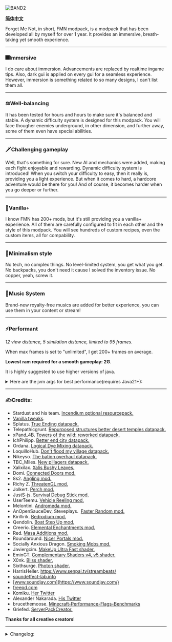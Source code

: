 ![BAND2](https://github.com/Rad586/Forget-Me-Not/assets/99306685/4bf45780-aa77-40ee-a769-95897a52e8e5)

[**简体中文**](./cn/README.md)

Forget Me Not, in short, FMN modpack, is a modpack that has been developed all by myself for over 1 year. It provides an immersive, breath-taking yet smooth experience. 

***
### **🎆Immersive**
I do care about immersion. Advancements are replaced by realtime ingame tips. Also, dark gui is applied on every gui for a seamless experience.
However, immersion is something related to so many designs, I can't list them all. 

***
### **⚖Well-balancing**
It has been tested for hours and hours to make sure it's balanced and stable. A dynamic difficulty system is designed for this modpack. You will face thougher enemies underground, in other dimension, and further away, some of them even have special abilities. 

***
### **🗡Challenging gameplay**
Well, that's something for sure. New AI and mechanics were added, making each fight enjoyable and rewarding. Dynamic difficulty system is introduced! When you switch your difficulty to easy, then it really is, providing you a light experience. But when it comes to hard, a hardcore adventure would be there for you! And of course, it becomes harder when you go deeper or further. 

***
### **🌿Vanilla+**
I know FMN has 200+ mods, but it's still providing you a vanilla+ experience. All of them are carefully configured to fit in each other and the style of this modpack. You will see hundreds of custom recipes, even the custom items, all for compability. 

***
### **🎨Minimalism style**
No tech, no complex things. No level-limited system, you get what you get. No backpacks, you don't need it cause I solved the inventory issue. No copper, yeah, screw it. 

***
### **🎵Music System**
Brand-new royalty-free musics are added for better experience, you can use them in your content or stream! 

***
### **⚡Performant**

_12 view distance, 5 similation distance, limited to 95 frames_. 

When max frames is set to "unlimited", I get 200+ frames on average. 

**Lowest ram required for a smooth gameplay: 2G**.

It is highly suggested to use higher versions of java. 
<details>
<summary>Here are the jvm args for best performance(requires Java21+): </summary>
**Allocates 6G by default, change xms and xmx to fit your own need**: 

`-Xms6G -Xmx6G -XX:+UnlockExperimentalVMOptions -XX:+UseShenandoahGC -XX:AllocatePrefetchStyle=1 -XX:ShenandoahGuaranteedGCInterval=1000000 -XX:+SegmentedCodeCache -XX:ReservedCodeCacheSize=188m -XX:NonProfiledCodeHeapSize=80m -XX:ProfiledCodeHeapSize=96m -XX:NonNMethodCodeHeapSize=12m -XX:MetaspaceSize=320m -XX:+AlwaysActAsServerClassMachine -XX:+AlwaysPreTouch -XX:+PerfDisableSharedMem -XX:+UseNUMA -XX:+UseNewLongLShift -XX:+UseVectorCmov -XX:+UseFastStosb -XX:-DontCompileHugeMethods -XX:+UseCompressedOops -XX:+UseCompressedClassPointers -XX:+UseLargePages -XX:+UseFastUnorderedTimeStamps -XX:+UseCriticalJavaThreadPriority`
</details>

***
### **✍Credits**: 
* Stardust and his team. [Incendium optional resourcepack.](https://modrinth.com/resourcepack/incendium-optional-resourcepack)
* [Vanilla tweaks](https://vanillatweaks.net/). 
* Splatus. [True Ending datapack.](https://modrinth.com/datapack/true-ending)
* Telepathicgrunt. [Repurposed structures better desert temples datapack.](https://modrinth.com/datapack/repurposed-structures-better-desert-temples-compat)
* xPand_4B. [Towers of the wild: reworked datapack.](https://modrinth.com/datapack/towers-of-the-wild-reworked)
* IchPhilipp. [Better end city datapack.](https://www.planetminecraft.com/data-pack/better-end-city-by-ichphilipp/)
* Ordana. [Logical Dye Mixing datapack.](https://modrinth.com/datapack/logical-dye-mixing)
* LoquilloHub. [Don't flood my village datapack.](https://modrinth.com/datapack/dfmv)
* Nikeyso. [The bation overhaul datapack.](https://modrinth.com/datapack/the-bastion-overhaul)
* TBC_Miles. [New pillagers datapack.](https://www.planetminecraft.com/data-pack/new-pillagers-better-structures/)
* Xalixilax. [Xalis Bushy Leaves.](https://modrinth.com/resourcepack/xalis-bushy-leaves)
* Domi. [Connected Doors mod.](https://modrinth.com/mod/connected-doors)
* 8s2. [Angling mod.](https://modrinth.com/mod/angling)
* Richy Z. [ThreatenGL mod.](https://github.com/Numelon-Softworks/ThreatenGL)
* Jolkert. [Perch mod.](https://modrinth.com/mod/perch/version/1.0.0-1.19.2)
* JustS-js. [Survival Debug Stick mod.](https://modrinth.com/mod/survival-debug-stick)
* UserTeemu. [Vehicle Reeling mod.](https://modrinth.com/mod/vehicle-reeling/versions)
* Melontini. [Andromeda mod.](https://modrinth.com/mod/andromeda)
* AnOpenSauceDev, Steveplays.  [Faster Random mod.](https://modrinth.com/mod/faster-random)
* Kirillirik. [Bedrodium mod.](https://modrinth.com/mod/bedrodium)
* Qendolin. [Boat Step Up mod.](https://modrinth.com/mod/boatstepup)
* Creerio. [Elemental Enchantments mod.](https://modrinth.com/mod/elemental-enchantments)
* Red. [Masa Additions mod.](https://modrinth.com/mod/masaadditions)
* Roundaround. [Nicer Portals mod.](https://modrinth.com/mod/nicer-portals)
* Socially Anxious Dragon. [Smoking Mobs mod.](https://modrinth.com/mod/smoking_mobs)
* Javiergcim. [MakeUp Ultra Fast shader.](https://modrinth.com/shader/makeup-ultra-fast-shaders)
* EminGT. [Complementary Shaders v4, v5 shader.](https://modrinth.com/shader/complementary-unbound)
* X0nk. [Bliss shader.](https://modrinth.com/shader/bliss-shader)
* Sixthsurge. [Photon shader.](https://github.com/sixthsurge/photon?tab=MIT-1-ov-file)
* HarrisHeller. https://www.senpai.tv/streambeats/
* [soundeffect-lab.info](https://soundeffect-lab.info/)
* [www.soundjay.com](https://www.soundjay.com/)
* [freepd.com](https://freepd.com/)
* Komiku. [Her Twitter](https://twitter.com/RrrrroseAzerty)
* Alexander Nakarada. [His Twitter](https://twitter.com/thenakarada)
* brucethemoose. [Minecraft-Performance-Flags-Benchmarks](https://github.com/brucethemoose/Minecraft-Performance-Flags-Benchmarks)
* Griefed. [ServerPackCreator.](https://serverpackcreator.de/#/)

**Thanks for all creative creators**! 

***
<details>
<summary>Changelog: </summary>


### **2.11.3hf**
  - Implemented tnt defusing(kjs).
  - Used a cleaner and vanilla-friendly way to delete advancements and tags. Fixed the removal of arctic boots recipe.
  - Creepers won't carry potion effects(kjs).
  - Fixed a crash related to depreciated custom function(kjs).
  - Fixed a crash when attacking fish entities(kjs).
  - Fixed keep some inventory script ignoring the gamerule(kjs).
  - Tried fixing health limiting feature not functioning in extreme cases(kjs).
  - Updated Structure Layout Optimizer.
  - Updated CameraOverhaul.

### **2.11.3**
  - Implemented dizzying, dealing damage > 11 may dizzy the target(kjs).
  - Implemented fighting back, you can restore some health on fighting back(kjs).
  - Unless crouching, in nether, being hurt by lava will bounce you up(kjs). Brave through the lava sea!
  - After nether stage, skeletons have 3% chance to use tipped arrows, and creepers have 3% chance to spawn with potion effect(kjs).
  - After dragon stage, skeletons may shoot splitting arrows, zombies will get resistance shortly on hurting target, and spiders will get speed shortly on first timing seeing target(kjs).
  - Added 4 variants(explosion, phantom, push, repulsion) for dragon fireballs(kjs).
  - Implemented xp heal(kjs).
  - Implemented drinkable dragon breath(kjs).
  - Added fire extinguisher(kjs), burned zombies have 1.25% of chance of dropping this powerful tool.
  - Added infested deepslates underground.
  - Projectiles of mob now have 50% chance of getting motion randomness(kjs).
  - Creepers wont explode under water, and the explosion strength will decrease 30% if they are in water(kjs).
  - Implemented keep some inventory(kjs), replacing Save Gear On Death.
  - Implemented lightning conversion, also added a flash particle effect for lightnings(kjs).
  - Implemented zombie thrower(kjs), replacing the old approach relying on Improved Mobs.
  - There won't be naturally locked chests now(kjs). Also simplified the loottables of this mod.
  - You can use water bucket to extinguish entities(kjs).
  - Witches may throw you a potion that gives you midas curse, which causes killing monsters only to drop gold nuggets(kjs).
  - Added Structure Layout Optimizer.
  - Used regex to and filter in mcmeta to remove advancements, replacing Crunchy Crunchy Advancements and Log Begone. Simple, fast and effective.
  - Cleaned up customization datapack.
  - Optimized mob modification script(kjs).
  - Removed end portal frames in the lost castle.
  - Fixed xp duplication with soul dancer armor set(kjs).
  - Made all custom curses can't be obtained on enchanting table(kjs).
  - Curse of destruction is now undiscoverable(kjs), which means you won't meet mobs wearing armors with this enchantment.
  - Fixed player max health not being updated on logged in(kjs).
  - Crouch and left click, not right click to knock the door(kjs).
  - Fixed temperature not taking effect(kjs).
  - Changed implementation of gravity in the end dimension(kjs), preventing bringing the effects outside the end.
  - Fixed non-item-entity being able to be custom picked up(kjs).
  - Fixed chicken and boar being able to be fed with any item(kjs).
  - Nerfed idle healing of bosses in BOMD.
  - Nerfed gauntlet boss, and now it has 100% of chance to drop unique weapon.
  - Wither Skeletons won't drop their sword now(kjs).
  - Deduplicated some clientside check in scripts(kjs).
  - Changed tag remover implementation(kjs).
  - Added hover tip for waystone gui.
  - Moved bundle crafting tooltip from rabbit hide to leather(kjs).
  - Added hint and in-gui tip for disenchanter.
  - Added in-gui tip for inventory, furnace, waystone and enchanting table.
  - Changed implementation of loot modification of released fish(kjs).
  - Added tooltip for stove, carved pumpkin, and wither skeleton skull(kjs).
  - Auto translation for potion effects(kjs).
  - Fixed wrong inactive texture in respawn confirm gui.
  - Renamed all custom curses from "Curse of ..." to "... Curse"(kjs).
  - Minor improvements to accurate slab breaking script(kjs).
  - Disabled some mixins in Passable Leaves, Bedrockify and Tweakeroo for better performance.
  - Removed Angling.
  - Updated Additional Placements.
  - Updated Villages and Pillages.
  - Updated Fabrication.
  - Updated EMI.

### **2.11.2**
  - Implemented coal vein collapsing(kjs).
  - Mining coal, iron and gold has a small percent of chance to get bonus drop(kjs)!
  - Added fire resistance effect for gold armor set, speed effect for leather armor set(kjs).
  - Implemented door push(kjs).
  - Implemented door knocking(kjs).
  - Unified block variant drops(kjs).
  - Unified leathers(kjs). Removed old recipe that requires rabbit hide.
  - Enabled invisibility ability of thief armor set.
  - Reduced default spawn radius to 0 for better performance(kjs).
  - Increased loot of bastion treasure chest(kjs).
  - Removed swamped skeleton from being evolved(kjs).
  - Changed the method that gives back item used in campfire sit(kjs), also changed the height of dummy.
  - Added a visual effect on killing entity with fire aspect enchantment(kjs).
  - Moved crosshair to a more centered place.
  - Dummy entity wont show its health on ridden(kjs).
  - Translated Ender Zoology.
  - Updated Additional Placements.

### **2.11.1hf**
  - Fixed autoplanting consuming main hand item(kjs).

### **2.11.1**
  - Added texture for hook arrows.
  - Implemented creeper chain explosion(kjs).
  - Item dropped from explosion that damages terrain will have 30% chance of despawning(kjs).
  - Placing torch under y=0 may attract nearby monsters(kjs)!
  - Made pets in Probably Chests have immunities to certain source of damages(kjs).
  - Implemented mimic feeding(kjs).
  - Implemented elytra bombing(kjs).
  - Increased monster spawn interval.
  - Fixed player ignited TNT not damaging terrain(kjs).
  - Fixed temperature bar not updating on respawn(kjs).
  - Fixed enchanted book not breaking after durability reaches 0(kjs).
  - Item from Fish of Thieves won't appear in chests(kjs).
  - Removed recipe of plaques.
  - Removed more unused item tags(kjs).
  - Added a new recipe for bundles(kjs).
  - Disabled worm drop in Fish of Thieves.
  - Hide items from Angling and Fish of Thieves in EMI.
  - Removed Swampier Swamps.
  - Added Clean F3.

### **2.11.0**
  - New types of monster will spawn after you entered the nether and defeat the dragon(kjs)! Added Twilight Forest(for its mobs, not the dimension), EnderZoology and Elemental Creepers.
  - Added a command to toggle entity player kill check(kjs). Replaced datapack some approach to LootJS. Added LootJS.
  - Implemented sitting by campfire(kjs), idea from Prunoideae(https://discord.com/channels/303440391124942858/1296026113042026496) .
  - Implemented sticky torch(kjs), replacing Throwable Torch mod.
  - Implemented throwable slimeballs(kjs), idea and partial code from MikhailTapio(https://www.curseforge.com/minecraft/mc-mods/throwableslimeball) . The permission of code use was approved.
  - Now you can place carpets, pressure plates on any side of block. Added Additional Placements.
  - Use Ctrl + V to paste items on blocks! Added IPLA.
  - Added explosive arrows and hook arrows(kjs). Explosive arrows helps breaking end crystals, hook arrows introduces a new way to quick travel.
  - Implemented accurate double slab breaking(kjs), replacing Klee Slabs mod. idea and partial code from Mango is Me!(https://discord.com/channels/303440391124942858/1048591172165189632/threads/1162917542625542294) . Klee Slabs can't be automatically included in manifest.json, so I made my own one.
  - Implemented direct dying(kjs), replacing Colorize.
  - Implemented auto planting(kjs). Should reduce some load in extreme cases.
  - Implemented cobweb torching(kjs), idea from g66ol3eb5u (https://discord.com/channels/303440391124942858/1048591172165189632/threads/1287822838212071544) .
  - Implemented fire starter(kjs), you can use torch and soul torch to light up campfires.
  - Implemented craft slabs to blocks(kjs), partial code from Lady Lexxie Black (https://discord.com/channels/303440391124942858/1060221802380546109) .
  - Enchanted books has durability of 20 now! Unbreaking provides a chance to not consume the durability, and mending may gain back durability on hitting target.
  - Refactored magic, recovery pearl, and falling star script(kjs), they will spawn as projectile now.
  - Copper related blocks are replaced by similar blocks(kjs). Replacing the old approach that overrides structure file.
  - Remove swift sneak, soul speed and immobilize effect for performance reason(kjs).
  - Made villages in CTOV smaller.
  - Fixed villager unwilling to trade in some open areas(kjs).
  - Fixed crashes related to getting server on client(kjs).
  - Fixed enchantment crashes in multiplayer(kjs).
  - Advancements will be removed automatically via Crunchy Crunchy Advancements. Also added Log Begone, Log Cleaner and Advancements Debug.
  - Moved most tip scripts to clientside(kjs), reduces load on server.
  - Fixed log spam related to persistentData(kjs).
  - Fixed pigs having friendly fire protection(kjs).
  - Players won't get bad omen effect before entering the nether(kjs).
  - Playing in hardcore automatically activates nether stage(kjs).
  - Tear them apart! You can tear some items into their material(kjs). A step forward easier inventory management.
  - You will get a bundle on day 4(kjs).
  - Simplified drops of crops in Farmers' Delight.
  - Thrown dyes being able to dye wools.
  - Reduced cooldown for important tips(kjs).
  - Amethyst feather and enchanted golden feather are much more common in tower chests.
  - Slightly increased the separation of villages.
  - Now using EntityJS to change attribute of player(kjs).
  - Fixed thrown acaia sapling saying "1" and "2" on hitting block.
  - Recovery compass will come with vanishing curse, and it won't be given if you already had one(kjs). Also, removed crafting recipe of it.
  - Tried fixing creeper explosion damaging terrain(kjs).
  - Changed implementation of flame effect(kjs).
  - Implemented shocking effect in a faster way(kjs).
  - Added a cooldown to check if villager is trapped, in case of spam clicking(kjs).
  - Banned flower field endermen.
  - Reduced volume of vanilla music.
  - Slightly increased interval of musics.
  - Hid some uncraftable items in EMI.
  - Translated shader styles, and added a new profile of shader for potato computers.
  - Replaced Limited Spawners with Spawner Control.
  - Added Just Spawn Me There.
  - Added CobClear.
  - Updated ModernFix.
  - Updated ImmediatelyFast.
  - Updated EMI.

### **2.10.0hf**
  - Villagers will unride on trade.
  - Fixed a crash related to Illager Expansion.
  - Removed Enhanced Celestial since it's no longer needed and slow.

### **2.10.0**
  - Max chunk tick distance has been set to 3 for better performance.
  - Reduced follow range of zaps for better performance.
  - Increased reach distance of weapons.
  - Brought back bountiful underground(kjs)! Now there're ores that actually flee from player!
  - Added a command to toggle death penalty(kjs).
  - Removed super bloodmoon event(kjs).
  - Introducing a new way to gain max health, no more pressure on farming! Now you can craft soul stars into soul remnant(kjs)! As an item, you can easily share it with your friends! Removed Spice of Fabric.
  - Unified meat into meat and poultry(kjs). Adjusted loot tables.
  - Food from farmer's delight now gives unique effects(kjs). For those who loves cooking, there's a new way to be powerful!
  - Added Wall Jump and Coyote Time mod. Enjoy climbing and parkouring!
  - Portal conversion(kjs)! Throw items into portal, and see how they respond!
  - Villagers will refuse to trade if they feel trapped(kjs).
  - Victims of mob farms will become "ghosts"(kjs)!
  - Added dyed leaves! You can use dyes and leaves to craft dyed leaves(kjs)!
  - Added golden cudgel, you can get it from getting direct hit by falling stars(kjs).
  - Added leaf carpets that can be dyed(kjs)!
  - Implemented beloved right click pickup(kjs).
  - Goat horns have special abilities now(kjs).
  - Spiders may place spider web on hurting target(kjs).
  - Animals will panic if there's a lightning nearby(kjs).
  - Fireworks can make player that equipped with elytra start fall flying(kjs).
  - Redstone ores will appear in desert and "a special biome"!
  - There won't be curse of vanishing and curse of binding on crown of scarlet now.
  - You can shear leather armors back into leathers now(kjs)!
  - Greatsword of blood have custom right click ability now(kjs).
  - Breaking wither rose gives you wither effect shortly(kjs).
  - Inferno and snowwhisper now select entity regardless of passable blocks(kjs).
  - Level up sound won't be triggered by magic(kjs).
  - Magic can be blocked with shield(kjs).
  - Changed invincible effect implementation(kjs).
  - Fireballs will disappear after 30s(kjs).
  - Projectiles on fire will show a fire trail(kjs).
  - Projectiles extinguish when in ground(kjs).
  - Added a fancy particle ring on firework launch(kjs).
  - Fixed weapon with custom enchantment attacking non-living entity crashing the game(kjs).
  - Fixed value declaring in some scripts(kjs).
  - Fixed released fish being able to duplicate xp(kjs).
  - Curse of destined death enchantment will clear purity effect for balancing reason(kjs).
  - Priority of heart of demon is now lower than medallion(kjs).
  - Fixed released fish being stuck in wall(kjs).
  - Fixed entity death tip(kjs).
  - Implemented min fall distance, replacing the mod(kjs).
  - Monsters that can evolute will instantly evolute on thunder hit(kjs).
  - Moved more scripts into entity modification events for better performance(kjs).
  - Refactored temperature script, now it's more stable and performant(kjs).
  - Refactored recipe scripts(kjs), it looks much cleaner now(kjs).
  - Eye of ender glow script is much faster now(kjs).
  - Used a faster, and more accurate way to implement speed related effects(kjs).
  - Changed the way purity effect works(kjs).
  - Added more daily tips(kjs).
  - Added tips for medallion of undying and portal conversion(kjs).
  - Increased show time of tips(3s → 8s).
  - Removed NiftyCarts.
  - Updated ImmediatelyFast.
  - Updated EMI.
  - Updated Fabrication.

### **2.9.0hf2**
  - Fixed magic damage calculation(kjs).
  - Fixed half heart protection(kjs).
  - Fixed fish script(kjs).
  - Fixed throttle function being messed up by time commands(kjs).
  - Increased hostile mob spawn interval.
  - Added Better Block Sounds.

### **2.9.0hf**
  - Fixed mounted mob rider spawn(kjs).
  - Evoluted mob will keep their weapon, they might use bow now(kjs).
  - Deleted Auditory since it causes crash.

### **2.9.0**
  - Added magic system through enchantment book(kjs). Right click an enchanted book to cast magic within it, at the cost of your xp!
  - Added falling stars(kjs). Falling star only spawns at night, it generates ores, but may also come with some foes.
  - Fixed and improved temperature mechanic(kjs).
  - Fixed timeout for bloodmoon event(kjs).
  - Optimized entity spawn trys.
  - Optimized entity hurt/death/spawn scripts(kjs).
  - Mounted mobs may spawn after ender dragon was killed(kjs)!
  - Nearby monsters will path find to player's death point(kjs).
  - Motion of projectiles now scales with owner's motion(kjs). Idea from 1.21.
  - Temporarily removed "bountiful underground" feature(kjs) since it's buggy.
  - Better implemented "eye of ender glows"(kjs).
  - Fixed missing worm texture.
  - Tips should got shown for much longer now(kjs).
  - Added tip for oak sapling.
  - Added EntityJS and its dependency.
  - Updated ImmediatelyFast.
  - Updated Servercore.
  - Updated ThreatenGL.
  - Updated EMI.

### **2.8.0 hf**
  - Disabled leaves' random tick for better performance(kjs). Won't affect leaf decay.
  - More entities are leashable now. Added fish on a leash.
  - Doors deal more knockback.
  - Being hit by silverfish damages your main hand item(kjs).
  - Skeletons wont target magma cubes.
  - Moss carpets are replaceable now.
  - Gui scale is 4 by default, as it's designed for.

### **2.8.0**
  - Added biome temperature system(kjs). Of course it includes nether biomes.
  - Mobs can now kill slimes/magma cubes/villagers/players to evolve themselves(kjs).
  - Bountiful underground(kjs)! These ores are moving!?
  - New optimized way of applying mining fatigue(kjs).
  - New underground dungeons to explore thanks to epic dungeons mod!
  - New enchantment: curse of abyss(kjs)! It increases your damage based on how many curse types are on your armors!
  - Dispensers can use enderpearls now(kjs).
  - Neat tooltip animations thanks to updated andromeda mod!
  - Fixed crash related to takes a pillage.
  - Disabled canyon generation.
  - Decreased spawnrate of axolotl, less calculations.
  - Illagers with sai now can only block up to 7 damage.
  - Made all "very rare" enchantments untradeable(kjs).
  - Eating glow berries now triggers on hit effect of glowing(kjs).
  - Fixed shocking compatible with sweeping(kjs).
  - Fixed pigs spawning in caves(wrong spelling of mob).
  - Moved constants into their module(kjs).
  - Increased extra drop of deepslate diamond ore.
  - Changed all cave fog colors to black.
  - Brought back hold to attack.
  - Added waxable coral.
  - Updated e4mc.
  - Updated faster random.
  - Updated emi.

### **2.7.1**
  - Added threadengl as it's mentioned in 2.7.0.
  - Fixed crash when applying enchantment in anvil.
  - Replaced show me what you got with this is what u need, preventing potential crashes.
  - Fixed wheel recipe.
  - Implemented up we go, firework can lift entities now(kjs).
  - Changed the way a wandering trader is being highlighted(kjs).
  - Optimized particle spawning in kjs.
  - Added beautiful tnts.
  - Updated bad optimizations.
  - Updated immediately fast.
  - Updated furnace boost.
  - Updated appleskin.
  - Updated farmers delight.
  - Updated servercore.
  - Updated fabric language kotlin.
  - Updated boat break fix.
  - Updated emi.

### **2.7.0**
  - Brewing revolusion! Added 66 potion effects with their recipes(kjs)! Be aware, witches may throw these potions towards you(kjs)!
  - More enchantments! Added 28 new enchantments(kjs)! Some curses are useful, sometimes...
  - Pillagers, vindicators, piglins, piglin brutes may use different weapons with special abilities(kjs)!
  - (Not yet but promised)Added threatengl, which brings explosive client performance boost.
  - Option presets thanks to options profile mod!
  - Refactored scripts for twice, now it should be much more performant(kjs).
  - Rethought, and improved combat experience. Now you can deal damage instantly, and attack faster(of course with a bit lower damage). Also, "hold to attack" was banned for the new "click to attack" experience.
  - Added icterine. Though I disabled almost all advancement, there're still some to keep incendium working.
  - Added geckolib armor compat. I doubt if this will boost performance...
  - Reverted terrain height modification in tectonic.
  - New item: medallion of undying(kjs)! A nether-only version of totem of undying, can be crafted with gold blocks!
  - Not-new weapon(forgot to list in 2.5.0): snowwhisper! It's a katana which can perform special combinations of attack based on sprint/courch/mid-air! Killing strays may drop this weapon.
  - New weapon: inferno! It's a staff with the ability to summon fireballs! Shift+right click to merge all small fireballs into a big one; right click to shoot a single fireball! Killing husks may drop this weapon.
  - New item: heart of demon! It revives you... or not? Dropped by wither or wither skeletons!
  - Vanilla bug fixed: end-to-overworld travel will NOT clear your potion effects now, besides jump boost and slow falling(kjs).
  - Vanilla bug fixed: player re-loggin will NOT reset the amplifier of potion effects now(kjs).
  - Tried fixing NaN health bug on player(kjs).
  - Someone forgot to add a recipe for gold keys and void keys, now they can be crafted, I promise.
  - Replaced mysterious bundle with the one in andromeda. It's funny to throw them everywhere.
  - Replaced dismount on hurt feature with the one in andromeda.
  - Implemented some creeper mechanics(kjs), disabled mob griefing gamerule and removed health blast.
  - Replaced wither skeleton skulls with skeleton skulls in outposts in nether.
  - Rebalanced loot in underground structures of terralith, also nuked copper there. You can't hide from me <evil laugh>.
  - Drowns will spawn in the pools of caves now.
  - You may encounter illusioner disguised pillager! The pillager is sus(kjs)...
  - Killing player for 3 times heals ender dragon by 50% of its max health(kjs). Enderdragon, I've come to bargain...what?
  - Increased damage of enderdragon by about 1.3x. *evil laugh*
  - Being killed by ender dragon decreases your max health by 1 in total(kjs).
  - Fixed the health of ender dragon being null on last hit(kjs).
  - Eye of ender will glow after being dropped(kjs).
  - Removed "no slime block fall damage" feature(kjs).
  - Implemented item toss, removed droplight and its dependencies(kjs).
  - Updated zh_cn translation.
  - Moved options.txt to kubejs/config folder, now it won't override user configs(kjs).
  - Red nether bricks now drops nether bricks if mined without silk touch.
  - Dropping into the void of end will teleport you back to the surface, at the cost of 6 hearts.
  - Pre-loads nether and end to avoid teleportation lags on the first time(kjs).
  - You won't spawn on mountains now.
  - Removed entity culling.
  - Removed nullscape.
  - Removed spoorn bounty mobs.
  - Removed spark. Why I'm always forgetting about this...
  - Removed arrow entity loop drop.
  - Removed remove kjs default lang.
  - Removed health blast.
  - Added morejs.
  - Added stoneworks. More blocks for builders!
  - Added texels paintings.
  - Added show me what you got.
  - Added back fuel info.
  - Added back shulker loader.
  - Updated modernfix.
  - Updated immediately fast.
  - Updated faster random.
  - Updated bad optimizations.
  - Updated kubejs.
  - Updated emi.
  - Updated fancy menu.
  - Updated fabrication.

### **2.5.0**
  - Entity AI optimizations thanks to mobtimizations!
  - Overhauled end biomes thanks to nullscape! Also comes with new implementions of gravity in end(kjs)!
  - Optimized world generation. It might stutter a bit(since the chunk is loading too fast) on launch, but it should be fine shortly. Capped chunk builder thread to 2 so there will be less lag spikes. Basicly, it's about less, and less fancy features, and two less layers of noises.
  - Updated faster random. Worldgen should be faster now, though you may face some inconsistencies in old worlds.
  - Rewrote scripts, some would be much faster now, some get much better readability(kjs).
  - Overhauled enchanting system. Anvil's cap has been set to 50, but you won't get cursed for enchanting too much.
  - Vaster landscape!
  - Progressive bosses mod has been replaced by be style wither and true ending now. Enjoy the boss fight!
  - Now you can toggle auto pickup! Small, but revolutionary.
  - Deduplicated some feature and structure generation to make worldgen faster and more consistent.
  - Fixed end to overworld teleportation trggering respawn scripts(kjs).
  - Mob attacks may inflict you with special effects! That's what we need to make those mobs more "special"!
  - Fixed time command messing up the blood moon event(kjs).
  - When having glowing effect, being hit makes nearby monsters target you(kjs).
  - Reduced lag spikes in shattered savanna and dark forests.
  - Replaced structure essentials with async locator.
  - Better configured servercore so there will be less lag spikes.
  - Tiny optimization to piglins.
  - Creepers may cause area effect cloud on explosion(kjs).
  - Pillagers may shoot firework rockets, even blow their goat horn(kjs)!
  - Candle-like flower placing behavior thanks to flower patch! Also made these flowers generate in world!
  - Fancier swamp thanks to swampier swamps! Also, like newer versions of Minecraft, skeletons that shoot poisonous arrows will spawn in swamps!
  - Now there won't be incompabilities with world map mods(kjs).
  - New tower varients thanks to myself and totw modded! You can take my structures to your modpack, I'm just too lazy to make a seperate datapack.
  - New structures thanks to hopo better ruined portals! Some of them are burried underground, but I made them generate on the surface lol. Also coming with some balance tweaks.
  - New transportation method, carts! You can pull it yourself, or a horse!
  - New transportation method, amethyst feather(kjs)! It grants you the ability to glide for a short time!
  - You can't break guarded chests now(but you can still bomb them or use a hopper).
  - You can't use pearls in water now(kjs)!
  - Parrots won't get off for falling! Also, if you have a parrot on shoulder, you are immune to fall damage(kjs). Added perge.
  - You can use debug stick in survival mode with limited function now. Added survival debug stick.
  - Tiny storage thanks to andromeda! Now you can store items in crafting slots, just like those good ol' days!
  - Backported wolves thanks to backported wolves mod!
  - Now you can only have 3 wolves(kjs).
  - The arrow used to kill the entity drops itself. Added arrow entity loot drop.
  - Ruined portals chests have a low chance to summon cursed armor! Be aware, these creatures(or armor sets?) are from the nether, they can break blocks!
  - Now you can place ladder without supporting blocks! Added lengthy ladders.
  - Now you can crouch to hit villager guards. Also, hitting iron golems and villagers requires crouching too(kjs).
  - Added vehicle reeling.
  - Implemented torch hit in a genius way. Removed torch hit.
  - Fixed pets not being full health after tamed(kjs).
  - Fixed loot tables of living things mod.
  - Fixed fake weakness effect caused by creeper explosion(kjs).
  - Mobs leave boat/minecart when hurt by player(kjs).
  - Getting hit underwater lowers your air level(kjs).
  - Players can avoid insta-death once for every 6 days(kjs).
  - Tamed entities won't die from *some* damage sources(kjs).
  - Villager trades won't reset now, but keep in mind that their trade won't reset on workstation change! Also balanced villager trade.
  - Attacking iron golem or snow golem with matching tool deals extra damage(kjs).
  - Holding a shield when on fire damages it(kjs).
  - Disabled charged creeper spawning.
  - Nuked allays(for performance).
  - Enabled magnets(andromeda).
  - Death dropped items won't despawn now(kjs).
  - Implemented manually dismount(kjs). Removed this boat is mine.
  - Implemented bed benefits(kjs). Removed bed benefits.
  - Capped max milk bucket stack size to 4.
  - No fall damage on slime blocks anyway(kjs)!
  - Right-clickable recovery compass and clock(kjs).
  - Disabled tempting villagers using emerald blocks(for performance).
  - Removed combat enchantments(for performance).
  - Some animals won't despawn now, enjoy farming!
  - Changed spread type and salt of some structures.
  - Nuked copper in illagers' jungle fort and villagers' ship.
  - Corrected those dumb misspells("dialouge") in the lang file of kubejs(kjs).
  - Sorted server scripts(kjs).
  - Tooltip for spawners and debug stick(kjs).
  - Added kubejs additions.
  - Other things I forgot or too lazy to list.
  - Removed environmental creepers. It's function has been implemented in majrusz's difficulty.
  - Removed dragon fight. It causes crashes during the dragon fight.
  - Removed glow inc sac, it's function has been implemented in unaverage tweaks.
  - Removed custom speed, it's causing some rare crash.
  - Updated tectonic.
  - Updated andromeda.
  - Updated unaverage tweaks.
  - Updated fabrication.
  - Updated modernfix.
  - Updated immediately fast.
  - Updated bad optimizations.
  - Updated emi x2.
  - Updated fancymenu x3.
  - Updated library mods: fabric language kotlin, architectury, cupboard, konkrete and rhino.
  - Updated fabric loader.

### **2.3.0**
  - Monsters' great fight back!Pillagers may use firerockets(for once), mob groups may appear, creepers have explode dmg reduction, and have a chance to carry debuffs, evokers may use their totem, undead armys would appear if you killed too many of their fellows.After slaying the ender dragon, monsters would be even more deadly.Added majruszs difficulty.
  - Many-many blocks now has roughness and flexibility, though the variation is hard to notice, but you'll find it more exciting to explore the world!
  - New enchantments thanks to majruszs enchantments!
  - Implemented limited lives mod using kjs.Removed limited lives.
  - Fixed super blood moon related stuffs.
  - Nuked glow squids.Use glowstone dust instead!
  - More netherite staffs will be in chests of nether structures.
  - Nerfed dragon weapon and armors.
  - Banned explode and soul devourer enchantment.
  - Added loots for ocelots, frogs, alleys, foxes and bees.
  - Slightly highered secret chest mimic chance.
  - Better loading screen transition.
  - Text tip addon for anvil.
  - Tip for the first time you left click a waystone and killed a iron golem.
  - Disabled ravager death animation for compability.
  - Fixed target dummy item name not translated.
  - Updated modernfix.
  - Updated emi.
  - Updated fancymenu x2.
  - Updated fmndis.

### **2.2.1**
//Some essential fixes.
  - Fixed a crash relating to takes a pillage.
  - Serverpack is useable now lol.
  - Fixed format error relating to end island enderman.
  - Several optimizations to reduce lag spikes.
  - Brought back bad optimizations.
  - Optimized startup scripts for a bit.
  - Fixed the game not using system language by default.
  - Updated fancymenu, should fix a bunch of tiny visual glitches.Ported all UI custimizations to fit the new version.
  - Changed the criteria of triggering item pickup tip.
  - Disabled glass bottle throwing.
  - Added seamless loading screen.
  - Tip for first broken log.
  - Temporally removed progressive bosses for compability.
  - Brought back universal enchants.
  - Banned spider armor.
  - Reduced leaf drops.
  - Items dropped on death now have glowing effect.
  - Removed custom splash screen.
  - Removed remove reload screen.

### **2.2.0**
//Now we've reached the sweet point where chunk loading fast and fps being stable.
  - Fixed a crash relating to mcda.
  - Fixed a crash caused by villager config.
  - Optimizations for quicker chunk response.
  - Replaced smooth boot with stutter fix since it's more efficient.
  - Script optimization.
  - Disabled leaf slow for better performance.
  - Removed FMNS(terrarian slimes).I've had enough with those wierd hitboxs.
  - Disabled water bubble and lava fire jet effects for better performance.
  - Nerfed mending by introducing levels to it.
  - Increased damage of zombies and skeletons in hard difficulty.Increased health of creepers in hard difficulty.
  - Lowered chance of getting diamonds in small blimp.
  - Reduced the amount of ender pearls needed to crafting recovery pearls.
  - Stronger zombie villagers.
  - Now you can scrol through bundle.Added bundle scroll.
  - You can put fishes back into the water now!
  - Enhanced mountain generation!Updated tectonic.
  - Tip notice sound and tip in the loading screen.
  - Changed salt and seperation of large structures so they won't generate next to mid structures(hopefully).
  - Added presence footsteps.Disabled auditory block sounds.Pretty chill.
  - Offhand shields are hidden when not used.Added shield disruptor.
  - Spiced up jumping and moving(forward and backward) camera.Added camera overhaul.
  - Changed the timing the recovery compass is given.
  - Fixed tool select and use sound.
  - Better enchantment description for impaling.
  - Fixed chest tip.
  - Added tips for redstones and torches.
  - Removed underwater particles.
  - Increased opacity of rain.
  - Removed universal enchants for compability.
  - Replaced armorful with wolves with armor for better performance.
  - Removed tumbleweed for better performance.
  - No monsters will spawn on skylands now.Enjoy the scene.
  - Removed mes.
  - Removed fish on leash.
  - Updated emi x2.
  - Updated fabrication.
  - Updated harvest with ease.
  - Updated enchant tweaker.

### **2.1.2**
  - Pitch variants for ambient sound effects!
  - New illagers thanks to it takes a pillage mod!
  - Reworked recovery pearl.
  - Fancier ender dragon fight thanks to true ending datapack.
  - Overhauled hunger regen system, like what combat test does.Added good oi' regen.
  - New structures to explore!Added dungeons arise seven seas.
  - End structures won't spawn on end main island now.
  - Changed to use player stage instead of persistent data, should avoid death reset.
  - Illagers may wear armors now.Replaced wolves with armor with armorful.
  - New slime machanics and animations thanks to luna slimes mod.
  - Disabled amethyst growing.It should be a rare resource, not something easily farmable.
  - Fixed player startup script running on server side.
  - Removed natural regen for wolves and iron golems.
  - A stage cleaner to avoid too much things stored in player data.
  - Insta-break gracefully!Added relaxed instabreak, of course along with a tip.
  - 20+ health points now displays in one line.Added colorful hearts.
  - Added tumbleweeds!
  - Added new end structures.Added mes.
  - Brought back custom villager trades.
  - Reduced pillager follow range.
  - Greatly reduced quartz in chests.
  - Better slime hit effect.
  - Fixed ender dragon tip.
  - New tips for: obsidian, grass, horse, llama, wolf, amethyst clusters.
  - Made gui physic unable to trigger.Some players are complaining about this feature, so here we go.
  - You won't spawn in ocean biomes now.
  - Silenced some ambient soundfx and the dumb guardian curse sound.
  - Added bad optimizations, hopefully bringing some performance boost.
  - Added unaverage tweaks.
  - Added randomized default fireworks.Happy new year!
  - Updated andromeda x2.This time coming up with bundle and bricking particles, lockpick sounds and so much more.You'll like it.
  - Updated modernfix x2.
  - Updated emi.
  - Updated fabrication x3.
  - Updated go fish.
  - Removed piglin safety(function overlapped).
  - Removed better hidden chat(no longer needed).
  - Removed eldritch mobs.
  - Removed spark.It's for testing purpose only.

### **2.1.1**
  - Undead curse is now incompatible with dark curse.
  - Golden keys can be smelted or blasted now.
  - Added a tip about crafting golden keys and rabbit hide.
  - Moved crafting table tooltip to a ingame tip.
  - Fixed boat/minecart not useable.

### **2.1.0**
  - Replaced guide with realtime ingame tips.
  - Implemented all background things via kubejs.Removed ftbquests and its dependencies.This took some time but it's all worth.
  - Reintroduced vanilla music into the modpack!43 new musics!
  - Added a lovely tip button for smithing table, anvil, crafting table, and disenchanter.
  - Fixed a rare ender pearl crash.
  - Fixed a xp duplicate method.Be aware of the combination of binding curse + bag of soul!
  - Chests are now guarded by monsters!However, you can craft golden key to unlock them anyway. 
  - Zombie mobs can spawn with or pickup items and throw them!They might be dumb, but they will find their way.
  - Tooltips for crafting table and enchanting table.
  - Lowered chance of getting unique weapons from piglin brutes.
  - Highered attack dmg of skeletons.*Stand by*
  - Retextured dye bottle, now it looks vanilla.
  - Added tooltip for difficulty selection button.
  - Added tip on first respawn, first broken stone, first broken deepslate iron ore, first eaten food, first picked up soul star, first hit zombie, first hit skeleton, first hit creeper, first hit creeper, first hit slime(or magma cube), first hit villager guard...You will know them in game.
  - Ghasts explode on death, haha.New death animations for them, too.
  - Adult zombie villagers are much stronger now, however, baby zombie villagers won't attack you.Also lowered chance of villager convertion.
  - Lowered guardian movement speed.
  - Removed upper iron ore in mountain biomes.
  - Fixed oak boat name.It's the one and only.
  - Fixed item frame render.Somehow I turned it off.
  - Enchanted golden feathers may appear in tower chests now.
  - Reduced bed explosion power.
  - Nerfed hatchet.
  - Removed llama steeds.It's function is already implemented in tweakeroo.
  - Removed oxidized copper things in ruined town.
  - Updated andromeda x2.
  - Updated waystone.
  - Updated fabrication.
  - Updated fabric api.

### **2.0.0**
  - Boss musics and credit musics are back! 
  - Lowered ender dragon natural regen and fire ball attack strength.
  - Capped evolving enchantment from 5 to 2.
  - Fixed netherite greathammer and spear upgrade recipe.
  - Fixed soul star recipe.
  - Tried nuking copper ores again...
  - Reduced follow range of end island enderman.
  - Updated MakeUp shader, no black screen now.
  - Now incompatible with world map mods.Stop teleporting.
  - Several gamerule optimizations.
  - Updated recipe essentials.
  - Updated EMI x2.
  - Updated Harvest with ease.
  - Updated fabication.
  - Updated BOMD.
  - Updated modernfix.

### **2.0.0b**
//Take a deep breath in the nature and enjoy the future of Forget Me Not modpack.
  - Gorgeous terrain generation and ambient sounds.
  - More variety of structures and better structure set.
  - Game version changed to 1.19.2.
  - More balanced.
  - Better optimized.
  - Less mods.

### **1.3.3**
  - Added new musics! Those are all from Komiku, an amazing artist! 
  - Added translate key to guide. One guide for multiple languages! 
  - Overhauled default item enchantments. 
  - Updated enchantment group. 
  - Added audio engine tweak. Hopefully it's a fix to the bug relating to sound pool. 
  - Disabled guard offhand items. Hopefully a fix to those rare giant lag spikes. 
  - Ranged attacks can bypass invulnerability frame now. Made multishot not compatible with infinity, power and void shot. Ranged mobs are stronger now. 
  - Longer death item despawn time(20min). 
  - Cleaned up some kubejs code. 
  - Updated translation for MC dungeon weapons. 
  - Disabled levitation shot. With levitation shot Ⅲ, you can literally fly. 
  - Lowered required mob kills in super blood moon. 
  - Added the bastion overhaul. 
  - Made ladders on regular waystone tower go straight to the top. 
  - Phantoms can't fly through walls now. 
  - Replaced raw gold blocks in desert monument with deepslate gold ores. 
  - Reduced nether ore size. Mining in nether is op, giving player too much experience. 
  - Breaking your own waystone now only drops a soul star. However, you would receive one more soul star at the first time. 
  - Turned the dolphin riders in undead private ship to guardian riders. 
  - Added no more underwater dismount. Now there're really guardian riders. 
  - Monsters in shiraz palace won't drop armors. Wither skeleton in shiraz palace are replaced by normal skeletons, they now have punch bows. 
  - Disabled zero gravity enchantment. 
  - Lowered overworld monuments generation rate. 
  - Made scorched mines generate in icy biomes. 
  - Made waystone teleportation cost always 1. 
  - Reduced burned zombie spawn weight and count in toxic heap. Reduced follow range of burned zombies. 
  - Reduced pillager follow range. 
  - Deleted the unforceload function. 
  - Removed FMND. Extracted dimensions in mining dimensions as a datapack. 
  - Enchanting tables now won't need a book to craft. No book, just 100% magic. 
  - Changed max entity view distance for projectiles to 80 so they won't look glitchy when the simulation distance is low. 
  - Removed seperated leaves. It somehow makes bushes in jungle bald. 
  - Highered load priority of fmn tweaks. 
  - Cleaned up FMN custimization and Localization, maybe making the game launch faster. 
  - Reduced spawner check range, improved performance for a little. 
  - Throwable bowls and glowstone dusts. 
  - Made startup message being sent on action bar. 
  - Made tooltip in mcdw and mcda darker, enhancing readability. 
  - Changed lunar event message from chat to hot bar. 
  - Removed aquatictorches. 

### **1.3.2**
  - Fixed a giant lag spike happening in raid. Disabled evoker and vindicator death animation. 
  - Increased min height to take fall damage. Added minfalldistance. 
  - Fixed sand layer texture. Updated FMNIW. 
  - Fixed a experience duplication method. Disabled reverse soul crystal crafting. 
  - Translated travelers' maps. 
  - Right click the bell to highlight raiders for 10 min. 
  - Replaced the copper blocks in ice tower and castle with varients of prismarines. 
  - Iron golems and cats can walk on powder snow now(sounds weired), also immune to freeze damage. 
  - Disabled shark and whale spawning. We don't need those big spining creatures underwater. 
  - Increased movement speed of vindicators. 
  - Tweaked loot tables in icy biomes. 
  - Nerfed speed modifer in dungeon armors. Nerded snow armor set. 
  - Disabled reckless enchantment. Too bold in early game whilst being op in end game. 
  - Reduced death item spread. Now you won't be a item firework anymore. 
  - Reduced loot in shiraz palace and scorched mines. 
  - Prevented player from hurting guard villagers(however, you can still irritate them using flint and steel). You won't want to fight them, trust me. 
  - Players drop more exp on death. 
  - Hunger acts as if the difficulty is noamal. 
  - Set the teleportation level cost cap to 2. 
  - Nerfed cackling broom. Disabled cackling broom crafting recipe. 
  - Tweaked anvil recycle recipe. 
  - Increased crop stack size to 72. 
  - Removed diamond stack limit. 
  - Increased durability of armors that guards wear. 
  - Disabled desert ruin generation. 
  - Reduced pricky pear spawn rate. 
  - Removed copper in terralith's loot tables. 
  - Updated effect of golden feather. There's a tiny levitation! 
  - Increased bundle despawn timeout. 
  - Updated death animation for new added animals. 
  - Removed sand layer loot table. 
  - Removed leather drop in inquisitor's loots. 
  - Updated modernfix. 
  - Removed error recipe messages in log. 
  - Updated structure essentials. 
  - Cleared unused textures for faster launching. Updated FMN animals. Updated FMND. 
  - Updated FTB Quests. 
  - Removed whereisit. I don't think there're that many new items added in this modpack. 
  - Removed fabric shield lib. 

### **1.3.1-hotfix**
  - Greatsword of blood can drop by piglin brutes now. I forgot... 
  - Fixed day and night cycle. 

### **1.3.1**
//Better late than never. 
  - Updated biome tags, improving compability. 
  - Rolled back the health bar render type to only bar. 
  - Added crown of scarlet and greatsword of blood. Piglin brutes have a chance to drop them. 
  - Tweaked carrot mode curve. 
  - Replaced immersive weathering with FMNIW, improving performance. 
  - Added Yungs Better End Island. 
  - Disabled auto planting feature in andromeda cuz there's already saplanting mod. 
  - Rolled back verison of seperate leaves. It's 1 tick faster, hooray! 
  - Removes all force loaded chunks on logging in, improving performance. 
  - Fixed gold nugget and gold ingot smelting and blasting recipe. 
  - Removed Sundown Syndrome. It's broken somehow. 
  - Disabled mob rendering in spawners cuz it's causing visual glitches with shader, also, a lag spike. 
  - Fixed iron armor wrong shift-placement in smithing table. Tweaked plate armor recipe. 
  - Villager guards, reindeers, lammergeier, horned sheep and all kinds of sheeps, chickens, rabbitsnow can walk on powder snow and immune to freeze damage. 
  - Throwable glass bottles. That's what all we need. 
  - Now you can pick up chests(while keeping it's content) using minecart thanks to andromeda. 
  - Halved ender dragon HOTV. 
  - Lowered spoorn bounty mob spawn rate. 
  - Lowered spawn weight of lammergeiers. 
  - Tweaked bundle recipe. It's painful to chase these rabbits. 
  - Leather boots now have feather fallingⅠ naturally. 
  - Fixed rhino loot table. 
  - Lowered lava slime spawn rate. 
  - Nerfed baby frostbitten zombies, burned zombies and husks. 
  - Nerfed blue slimes. 
  - Added goat pelt to wool recipe. Goats can drop mutton now. 
  - Glacial hunter may drop ruggled climbing gear armors now. 
  - Cleared all recipe advancements. 
  - Replaced deepslate redstones in scarlet mountains with crimson hyphae. 
  - Dark gui for adding waypoint gui in advanced compass. 
  - Smithing tables can be mined by pickaxes now. Smokers can be mined by axes now. 
  - Changed enchanted hit and critical hit particle. 
  - Slightly changed the texture of golden feather and guard villager's helmet. 
  - Disabled physic compat of bliss shader. It's compatible already. 
  - Removed improved stations. Hey, is anyone really using these? 
  - Removed YDM's weapon master. 
  - Removed kiwi, it's for testing purpose. 

### **1.3.0**
//It's all the small things that matters. 
  - Fixed carrot mode. I didn't really noticed that until I start cooking and gain no extra hearts. 
  - Tagged crafting. No more log spams, better compability, more reasonable. There's still some failed-to-parse recipe caused by other mods, but they're not important. 
  - Unique equipments for guard villagers! Guards won't eat forever now. 
  - Changed tooltip of armors in mcda. Now it matches the armor set bonus. 
  - Fixed mob spawning in certain biomes. Now there won't be just slimes or pigs in several biomes. There were some duplicated keys and misspelled IDs. Sorry! If there's still any issue like this, plz report on the issue tracker. 
  - Overhauled drops of knife-killed animals. 
  - Removed spoorn bounty weapons for balancing reasons. 
  - Fixed dimension lock for day 100 not working in modded dimensions. 
  - Updated guide. Added "Sundown Syndrome". 
  - Banned enchantment in mining dimensions mod. Replaced mining dimensions with FMND. 
  - Fixed delayed damage receiving after long-time playing I guess. 
  - Fixed wolf and iron golem HOTV. 
  - Added meat slice(and it's eating animation) in compat of farmers delight. 
  - Fixed C2ME ore rate log spam. 
  - Replaced no recipe book with nerb, improving performance. 
  - Disabled amethyst golem spawning. Originally it may spawn in boulders in taiga...
  - Added Narrus Yeetus. Removed rebind narrator. Improved game launching speed, I guess. 
  - Added removee2jworldgen. 
  - Iron lightning rod, not copper lightning rod lol. 
  - Added golden feather in replace of slow falling potions. 
  - Slightly highered death punishment. 
  - Fixed loot table of frost crates. 
  - Changed tooltip of soul stars. 
  - Craftable waystones. 
  - Added condition "killed_by_player" in most entity loot tables. 
  - No elite ender dragons and withers. 
  - Disabled lobber zombie spawning. 
  - Reduced max health of ghasts in the nether. 
  - Nerfed zombified piglin babies. 
  - Highered loot chance of dungeon weapons, while lowered loot chance of simply swords. 
  - Sentries in pipe line now may drop ender eye. 
  - Dune blaze now may drop blaze powder and gold ingots. 
  - Removed ropes in chests from abandoned mineshaft. 
  - Removed redstones in barrels of undead private ship. 
  - Removed redstones in better strongholds. 
  - Added back ravagers in raiders. 
  - Scorpions can now spawn in jungles now. 
  - Added spawn cost for whales. 
  - Expanded stone crafting materials. 
  - Reduced vulture and lammergeier follow range. 
  - Reduced movement speed of water creature and axolotl. 
  - Player startup message. 
  - Updated on-hit particle for more mobs. 
  - Fixed pricky pear recipe. 
  - Disabled health increase of animals in living things and earth to java mobs. 
  - Certain minor fixes. 
  - Weaponized doors. 
  - Updated redirector. 
  - Updated the impossible library. 
  - Updated FTB teams. 
  - Added complementary v5. 
  - Added Bliss. 

### **1.2.3**
  - Removed ravager from patrols. 
  - Fixed spawn rate of monsters in rotten creatures. Originally it's config doesn't works... 
  - Disabled speedster and sprinter ability. 
  - Lowered vein mining hunger cost. 
  - Highered chance of amethyst golem spawning in geodes. 
  - Added a rate for quartz to drop. 
  - Reduced drop count of lapis ores. 
  - Banned salt water eel and nautilus. 
  - Highered movement speed of piglin beast and vindicator. 
  - Nerfed guard villagers in hard difficulty. 
  - Slightly lowered skeleton health in hard difficulty. 
  - Changed light, lapis, creeper, ocean, totem, blazing, draconic, cheese, icy heart aspect recipe. 
  - Tweaked anvil recycle recipe. 
  - Banned enchanted golden apple crafting. 
  - Removed copper ore in windswept spires. 
  - Removed redstones in lich tower chest. 
  - Lowered CIT check rate to gain back some performance. 
  - Replaced some textures in advanced compass, hopefully it would improve render performance. 
  - Guard villagers now won't have iron great sword as their weapon. 
  - Added fish no stuck. 
  - New death animation for iron golems. 
  - Changed lapis animation on enchanting table so they won't look confusing(like normal drops). 
  - Tweaked magic fire animation. 
  - Updated translation for JEI. 
  - Updated Living Things. 
  - Changed some textures and descriptions in illager invasion mod to fit in the modpack. 

### **1.2.2**
  - Fixed an experience duplication method. Disabled soul crystal stacking. 
  - Difficulty based boss attributes and dimensional monster attributes. 
  - Time based monster attributes(starting at day 40). 
  - Added Just Enough Farmers Recipes. How could I forget it... 
  - Added redirectionor. Updated redirectionor. 
  - Disabled phantom spawning if player didn't sleep for long. 
  - Fixed recipe couldn't be shifted to workbench. Removed visual workbench. 
  - Extended fps reduce timeout. 
  - Highered death punishment. 
  - Lowered extra slime loot chance. 
  - Nerfed baby hoglins. 
  - Rolled back attributes of burned zombie. 
  - Disabled freezing enchantment. 
  - Lowered unique loot table(simply swords) weight. 
  - Lowered burned spawn weight in crimson forest. 
  - Tweaked fishing loots. 
  - Lowered diamond fish weight. 
  - Added Logical Dye Mixing datapack. 
  - Disabled redstone ore spawning in better mineshafts. 
  - Disabled witch redstone drop. 
  - Disabled pillager emerald drop. 
  - Dark gui for easy anvils. 
  - Added translation for colorize. 
  - Neater item tags. 
  - Updated modren fix. 
  - Updated Illager Invasion. 
  - Updated fabrication x3. 
  - Updated separated leaves x2. 

### **1.2.1**
//1.2.1 mainly focuses on bug fixes and performance improvement. 
  - Fixed waystones not generating on nether towers and end towers. 
  - Players in the end dimension can fall through the void to the overworld. 
  - Added servercore. Removed get it together drops. 
  - Fixed lanterns being water logged in structures. Removed Lanterns Belong On Walls. 
  - Removed project: save the pets. 
  - Removed sneaky curses. 
  - Removed extended armor bars. 
  - Disabled monster berserk and duplicator ability. 
  - Disabled bone spider, seahorse and mantaray spawn. 
  - Disabled mud lake generation. 
  - Added separated leaves. 
  - Removed experience bottle as disenchanting catalyzer. Added soul star to experience bottle recipe. 
  - Removed ravager from raider list. No elite ravagers. 
  - Expanded entitiy list that count to the kills of soul star dropping. 
  - Tweaked mummy spawn biome so they won't spawn on beaches. 
  - Removed redstones in vanilla structure chests. 
  - Disabled boulder zombie spawn. 
  - Disabled fire protection enchantment on items. 
  - Nerfed nameless blade and resolutet tempest knife. 
  - Lowered burned zombie health. 
  - Slightly reduced burned zombie group size in crimson forest and soul sand valley. 
  - Removed renegade armor recipe. 
  - Added eating animation for heart aspects. 
  - Neater block break particles. 
  - Tweaked meat texture to fit in vanilla style. 
  - Tweaked pumpkin blur, now it's more like a pair of sunglasses. 

### **1.2.0**
  - New dimensions added. 
  - New biome specific mobs and their varients added. 
  - Bedrocks are replaced by obsidians. 
  - Updated dimension music. 
  - Balanced boss fight. 
  - Updated guide. 
  - Disabled trillium generation. Removed herb. 
  - Now chopping mode doesn't need an axe or your bare hand. 
  - Now skulls won't drop from animals in better animals plus mod. 
  - Fixed item frame. Removed Click Through. 
  - No elite bosses. 
  - Disabled regen ability of elite mobs. 
  - Disabled copper ore generation in old growth spruce taiga. 
  - Highered guardian ability chance. 
  - More iron level weapons. 
  - Now knifes in farmers delight mod are seen as matching tool to break grass(and obtain wheat seeds). 
  - Updated Modern Fix.  
  - Updated Andromeda. 
  - Updated IlmusuEnchantments. 
  - Updated Fabric Language Kotlin. 
  - Tweaked entity view distance. 
  - Updated e4mc. 

### **1.1.1**
  - Fixed mimic rate. 
  - Fixed mount hud. 
  - Fixed shovel breaking speed. 
  - Mitigated death punishment. 
  - No elite terrarian slimes, zombie&skeleton lackey and scrab. 
  - Dune blazes won't drop redstone now. 
  - Disabled illagers in illager invasion mod rendering on compass. 
  - Reduced terrarian slime spawn rate. 
  - Slightly lowered chest spawn rate. 
  - Disabled indirect torch hit. 
  - Patchouli books now can't be crafted. 
  - Updated Modernfix. 
  - Updated IllagerInvasion. Disabled invoker's boss bar. 
  - Updated IlmusuEnchantments. 
  - More effective loyalty trident returning from void. 
  - Secretly updated guide. 
  - Removed Super Duper Vanilla cause my custom color scheme kinda sucks. 

### **1.1.0**
  - Terrarian slimes won't attack player from that far away. Finally! 
  - Added unique boss loots. 
  - Fixed several loot tables so there won't be missing items or enchanted books acan't be used. 
  - Overhauled structure generation. 
  - Better boss fight. 
  - Custom villager trades. 
  - Custom piglin trades. 
  - Enderman now can use ender pearl. 
  - Readded and updated UniversalEnchants. 
  - Added BetterTridents. 
  - Updated guide. 
  - Reduced mob health in blood moon. 
  - Mitigated death punishment. 
  - Fixed several biome spawners. 
  - Reduced enchantment stone drop rate. 
  - No elite endermites and silverfishes.
  - Villager discount cap set to 60%. 
  - Updated IlmusuEnchantments, now config options are valid. 
  - Deduplicate some enchantments. 
  - Less monsters in sakura valley and sakura grove. 
  - Piglins now can be distract with more items. 
  - More hero of the village gifts. 
  - Redstones now won't be in chests. 
  - Cobblestones now can be crafted into stone buttons and pressure plates. 
  - Zombie lackey won't drop copper ingots now. 
  - Dyes now can be thrown to dye more things. 
  - Throwable anvils. 
  - Updated Andromeda. It's an amazing mod. 
  - Updated PuzzlesLib. 
  - Removed AxesAreWeapons. 
  - Reduced mob block break interval. 
  - Changed the look of experience bar for a lil bit. 
  - Removed ItemBlacklist. I forgot to delete it. 
  - No plant model offset, perfect. 
  - Grass now looks shorter. 
  - Removed FPS-Monitor. 
  - Removed Naiy. 
  - Updated Balm. 

### **1.0.1**
  - Balanced lava slime spawn rate in nether. 
  - Fixed a crash happening during dragon fight. 

### **1.0.0**
  - Added back some mods, now they are approved in the non-curseforge mod list. 
  - Fixed consistent error chat message. 
  - Added 100 days goal. 
  - Added EasyAnvils. 
  - Added livingThings. 
  - Added IllagerInvasion. 
  - Added UniversalBoneMeal. 
  - Added LeavesBeGone. 
  - Added BetterSafeBed. 
  - Updated IlmusuEnchantments.
  - Updated AxesAreWeapons. 
  - Updated MouseWheelie. 
  - Updated PuzzlesLib. 
  - Removed Chunky. 
  - Removed IllagerExpansion. 
  - Removed MonstersInTheCloset. 
  - Removed AnvilFix. 
  - Temporarily removed UniversalEnchants. 
  - Nerfed ghasts. 
  - Added death animation for some mobs. 
  - Updated guide. 
  - Fireproof for more netherite-made items.
  - Updated BetterEnchantBook config. 
  - Removed Herobrine
</details>
